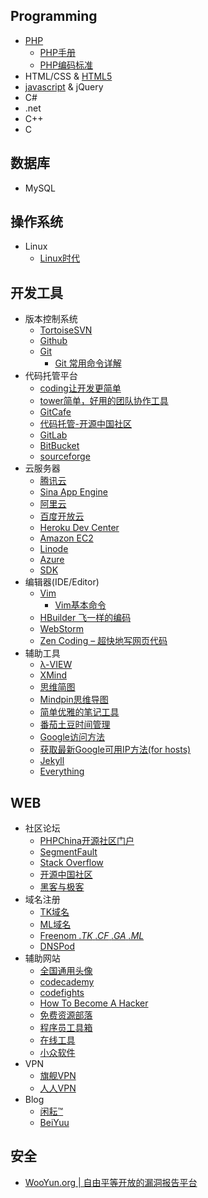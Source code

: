
<div class="wiki">
<h2>Programming</h2>
<ul class="hide">
<li><a class="external" target="_blank"href="https://github.com/D-ZL/D_ZL/wiki/PHP">PHP</a>
<ul>
<li><a class="external" target="_blank"href="http://php.net/manual/zh/">PHP手册</a></li>
<li><a class="external" target="_blank"href="http://framework.zend.com/manual/1.12/zh/coding-standard.coding-style.html">PHP编码标准</a></li>
</ul>
</li>
<li><a class="external" target="_blank">HTML/CSS</a> & <a class="external" target="_blank"href="https://github.com/D-ZL/D_ZL/wiki/HTML5">HTML5</a></li>
<li><a class="external" target="_blank"href="https://github.com/D-ZL/D_ZL/wiki/javascript">javascript</a> & <a class="external" target="_blank">jQuery</a></li>
<li><a class="external" target="_blank">C#</a></li>
<li><a class="external" target="_blank">.net</a></li>
<li><a class="external" target="_blank">C++</a></li>
<li><a class="external" target="_blank">C</a></li>
</ul>


<h2>数据库</h2>
<ul class="hide">
<li><a class="external" target="_blank">MySQL</a></li>
</ul>

<h2>操作系统</h2>
<ul class="hide">
<li>Linux
<ul >
<li><a class="external" target="_blank"href="http://linux.chinaunix.net/">Linux时代</a></li>
</ul>
</li>
</ul>

<h2>开发工具</h2>
<ul class="hide">
<li>
版本控制系统

<ul>
<li><a class="external" target="_blank"href="http://tortoisesvn.net/">TortoiseSVN</a></li>
<li><a class="external" target="_blank"href="https://github.com/">Github</a></li>
<li>
<a class="external" target="_blank"href="http://git-scm.com/">Git</a>

<ul>
<li><a class="external" target="_blank"href="https://github.com/D-ZL/D_ZL/wiki/Git%20%E5%B8%B8%E7%94%A8%E5%91%BD%E4%BB%A4%E8%AF%A6%E8%A7%A3">Git 常用命令详解</a></li>
</ul>
</li>
</ul>
</li>
<li>
代码托管平台

<ul >
<li><a class="external" target="_blank"href="https://coding.net/home.html">coding让开发更简单</a></li>
<li><a class="external" target="_blank"href="https://tower.im/">tower简单，好用的团队协作工具</a></li>
<li><a class="external" target="_blank"href="https://gitcafe.com/">GitCafe</a></li>
<li><a class="external" target="_blank"href="https://git.oschina.net/">代码托管-开源中国社区</a></li>
<li><a class="external" target="_blank"href="https://gitlab.com">GitLab</a></li>
<li><a class="external" target="_blank"href="https://bitbucket.org/">BitBucket</a></li>
<li><a class="external" target="_blank"href="https://sourceforge.net/">sourceforge</a></li>
</ul>
</li>
<li>
云服务器

<ul>
<li><a class="external" target="_blank"href="http://www.qcloud.com/">腾讯云</a></li>
<li><a class="external" target="_blank"href="http://sae.sina.com.cn/">Sina App Engine</a></li>
<li><a class="external" target="_blank"href="http://www.aliyun.com/">阿里云</a></li>
<li><a class="external" target="_blank"href="http://developer.baidu.com/">百度开放云</a></li>
<li><a class="external" target="_blank"href="https://devcenter.heroku.com">Heroku Dev Center</a></li>
<li><a class="external" target="_blank"href="http://aws.amazon.com/cn/">Amazon EC2</a></li>
<li><a class="external" target="_blank"href="https://www.linode.com/">Linode</a></li>
<li><a class="external" target="_blank"href="http://azure.microsoft.com/zh-cn/">Azure</a></li>
<li><a class="external" target="_blank"href="http://www.sdk.cn/">SDK</a></li>
</ul>
</li>
<li>
编辑器(IDE/Editor)

<ul>
<li>
<a class="external" target="_blank"href="http://www.vim.org/">Vim</a>

<ul>
<li><a class="external" target="_blank"href="https://github.com/D-ZL/D_ZL/wiki/Vim%E5%9F%BA%E6%9C%AC%E5%91%BD%E4%BB%A4">Vim基本命令</a></li>
</ul>
</li>
<li><a class="external" target="_blank"href="http://dcloud.io/">HBuilder 飞一样的编码</a></li>
<li><a class="external" target="_blank"href="http://www.jetbrains.com/webstorm/">WebStorm</a></li>
<li><a class="external" target="_blank"href="http://www.appinn.com/zen-coding/">Zen Coding &ndash; 超快地写网页代码</a></li>
</ul>
</li>
<li>
辅助工具

<ul>
<li><a class="external" target="_blank"href="http://www.miaodeli.com/lambda/">λ-VIEW</a></li>
<li><a class="external" target="_blank"href="http://www.xmind.net/">XMind</a></li>
<li><a class="external" target="_blank"href="http://www.taguage.com/">思维简图</a></li>
<li><a class="external" target="_blank"href="http://tu.mindpin.com/">Mindpin思维导图</a></li>
<li><a class="external" target="_blank"href="https://raysnote.com/">简单优雅的笔记工具</a></li>
<li><a class="external" target="_blank"href="https://pomotodo.com/">番茄土豆时间管理</a></li>
<li><a class="external" target="_blank"href="https://github.com/D-ZL/D_ZL/wiki/Google%E8%AE%BF%E9%97%AE%E6%96%B9%E6%B3%95">Google访问方法</a></li>
<li><a class="external" target="_blank"href="https://github.com/D-ZL/D_ZL/wiki/%E8%8E%B7%E5%8F%96%E6%9C%80%E6%96%B0Google%E5%8F%AF%E7%94%A8IP%E6%96%B9%E6%B3%95(for%20hosts)">获取最新Google可用IP方法(for hosts)</a></li>
<li><a class="external" target="_blank"href="http://jekyllcn.com/">Jekyll</a></li>
<li><a class="external" target="_blank"href="http://www.voidtools.com/">Everything</a></li>
</ul>
</li>
</ul>

<h2>WEB</h2>

<ul class="hide">
<li>
社区论坛

<ul >
<li><a class="external" target="_blank"href="http://www.phpchina.com/">PHPChina开源社区门户</a></li>
<li><a class="external" target="_blank"href="http://segmentfault.com/">SegmentFault</a></li>
<li><a class="external" target="_blank"href="http://stackoverflow.com/">Stack Overflow</a></li>
<li><a class="external" target="_blank"href="http://www.oschina.net/">开源中国社区</a></li>
<li><a class="external" target="_blank"href="http://www.freebuf.com/">黑客与极客</a></li>
</ul>
</li>
<li>域名注册

<ul >
<li><a class="external" target="_blank"href="http://www.dot.tk/zh/index.html">TK域名</a></li>
<li><a class="external" target="_blank"href="http://www.point.ml/">ML域名</a></li>
<li><a class="external" target="_blank"href="http://www.freenom.com/">Freenom <em>.TK</em> <em>.CF</em> <em>.GA</em> <em>.ML</em></a></li>
<li><a class="external" target="_blank"href="https://www.dnspod.cn/">DNSPod</a></li>
</ul>
</li>
<li>
辅助网站

<ul >
<li><a class="external" target="_blank"href="https://en.gravatar.com/">全国通用头像</a></li>
<li><a class="external" target="_blank"href="http://www.codecademy.com/zh/dashboard">codecademy</a></li>
<li><a class="external" target="_blank"href="http://codefights.com">codefights</a></li>
<li><a class="external" target="_blank"href="http://www.catb.org/esr/faqs/hacker-howto.html">How To Become A Hacker</a></li>
<li><a class="external" target="_blank"href="http://www.freehao123.com/">免费资源部落</a></li>
<li><a class="external" target="_blank"href="http://tool.php100.com/">程序员工具箱</a></li>
<li><a class="external" target="_blank"href="http://tool.oschina.net/">在线工具</a></li>
<li><a class="external" target="_blank"href="http://www.appinn.com/">小众软件</a></li>
</ul>
</li>
<li>
VPN

<ul >
<li><a class="external" target="_blank"href="http://www.qjvpn.net/">旗舰VPN</a></li>
<li><a class="external" target="_blank"href="http://www.davpn.com/">人人VPN</a></li>
</ul>
</li>
<li>
Blog

<ul >
<li><a class="external" target="_blank"href="http://hotoo.me/">闲耘&trade;</a></li>
<li><a class="external" target="_blank"href="http://beiyuu.com/">BeiYuu</a></li>
</ul>
</li>
</ul>

<h2>安全</h2>
<ul class="hide">
<li><a class="external" target="_blank"href="http://www.wooyun.org">WooYun.org | 自由平等开放的漏洞报告平台</a></li>
</ul>

</div>
<script type="text/javascript">
$(document).ready(function(){
        $('#content a').each(function(index,element){
            var href = $(this).attr('href');
            if(href.indexOf('#') == 0){
            }else if ( href.indexOf('/') == 0 || href.toLowerCase().indexOf('beiyuu.com')>-1 ){
            $(this).attr('target','_blank');
            }else{
            $(this).attr('target','_blank');
            $(this).addClass('external');
            }
            });
        $('body').delegate('h2','click',function(e){
            e.preventDefault();
            $(this).next('ul').toggle();
            });
        });
</script>
